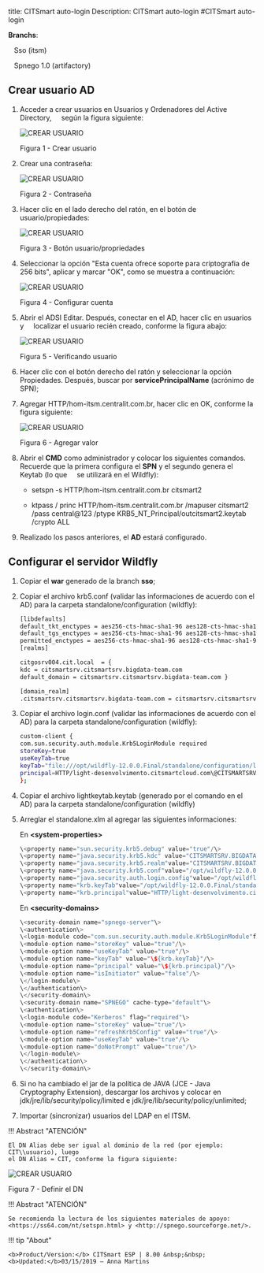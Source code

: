 title: CITSmart auto-login
Description: CITSmart auto-login
#CITSmart auto-login


**Branchs**:

   Sso (itsm)

   Spnego 1.0 (artifactory)


Crear usuario AD
----------------

1.  Acceder a crear usuarios en Usuarios y Ordenadores del Active Directory,
    según la figura siguiente:

    ![CREAR USUARIO](images/sso-1.jpg)

     Figura 1 - Crear usuario

2. Crear una contraseña: 

    ![CREAR USUARIO](images/sso-2.jpg)

     Figura 2 - Contraseña

3. Hacer clic en el lado derecho del ratón, en el botón de usuario/propiedades:

    ![CREAR USUARIO](images/sso-3.jpg)

     Figura 3 - Botón usuario/propriedades

4. Seleccionar la opción "Esta cuenta ofrece soporte para criptografia de 256 bits", aplicar y marcar "OK", como se muestra a 
   continuación:

    ![CREAR USUARIO](images/sso-4.jpg)

     Figura 4 - Configurar cuenta


5.  Abrir el ADSI Editar. Después, conectar en el AD, hacer clic en usuarios y
    localizar el usuario recién creado, conforme la figura abajo:
      
    ![CREAR USUARIO](images/sso-5.jpg)

     Figura 5 - Verificando usuario

6.  Hacer clic con el botón derecho del ratón y seleccionar la opción Propiedades.
    Después, buscar por **servicePrincipalName** (acrónimo de SPN);

7.  Agregar HTTP/hom-itsm.centralit.com.br, hacer clic en OK, conforme la figura
    siguiente:

    ![CREAR USUARIO](images/sso-6.jpg)

     Figura 6 - Agregar valor

8.  Abrir el **CMD** como administrador y colocar los siguientes comandos.
    Recuerde que la primera configura el **SPN** y el segundo genera el Keytab (lo que
    se utilizará en el Wildfly):

    -   setspn -s HTTP/hom-itsm.centralit.com.br citsmart2

    -   ktpass / princ HTTP/hom-itsm.centralit.com.br /mapuser citsmart2  /pass
        central\@123 /ptype KRB5_NT_Principal/outcitsmart2.keytab /crypto ALL

9.  Realizado los pasos anteriores, el **AD** estará configurado. 


Configurar el servidor Wildfly
-----------------------------

1.  Copiar el **war** generado de la branch **sso**;

2.  Copiar el archivo krb5.conf (validar las informaciones de acuerdo con el AD) para
    la carpeta standalone/configuration (wildfly):
    
    ```sh
    [libdefaults]
    default_tkt_enctypes = aes256-cts-hmac-sha1-96 aes128-cts-hmac-sha1-96 rc4-hmac
    default_tgs_enctypes = aes256-cts-hmac-sha1-96 aes128-cts-hmac-sha1-96 rc4-hmac
    permitted_enctypes = aes256-cts-hmac-sha1-96 aes128-cts-hmac-sha1-96 rc4-hmac
    [realms]
    ```
    
    ```sh
    citgosrv004.cit.local  = {
    kdc = citsmartsrv.citsmartsrv.bigdata-team.com
    default_domain = citsmartsrv.citsmartsrv.bigdata-team.com }     
    ```
    
    ```sh
    [domain_realm]
    .citsmartsrv.citsmartsrv.bigdata-team.com = citsmartsrv.citsmartsrv.bigdata-team.com
    ```

1.  Copiar el archivo login.conf (validar las informaciones de acuerdo con el AD) para la 
    carpeta standalone/configuration (wildfly):

    ```sh
    custom-client {
    com.sun.security.auth.module.Krb5LoginModule required
    storeKey=true
    useKeyTab=true
    keyTab="file:///opt/wildfly-12.0.0.Final/standalone/configuration/lightkeytab.keytab"
    principal=HTTP/light-desenvolvimento.citsmartcloud.com\@CITSMARTSRV.BIGDATA-TEAM.COM;
    };
    ```

1.  Copiar el archivo lightkeytab.keytab (generado por el comando en el AD) para la carpeta
    standalone/configuration (wildfly)

2.  Arreglar el standalone.xlm al agregar las siguientes informaciones:

    En **\<system-properties\>**
    
    ```java
    \<property name="sun.security.krb5.debug" value="true"/\>
    \<property name="java.security.krb5.kdc" value="CITSMARTSRV.BIGDATA-TEAM.COM"/\>
    \<property name="java.security.krb5.realm"value="CITSMARTSRV.BIGDATA-TEAM.COM"/\>
    \<property name="java.security.krb5.conf"value="/opt/wildfly-12.0.0.Final/standalone/configuration/krb5.conf"/\>
    \<property name="java.security.auth.login.config"value="/opt/wildfly-12.0.0.Final/standalone/configuration/login.conf"/\>
    \<property name="krb.keyTab"value="/opt/wildfly-12.0.0.Final/standalone/configuration/lightkeytab.keytab"/\>
    \<property name="krb.principal"value="HTTP/light-desenvolvimento.citsmartcloud.com\@CITSMARTSRV.BIGDATA-TEAM.COM"/\>
    ```
    
    En **\<security-domains\>**

    ```java
    \<security-domain name="spnego-server"\>
    \<authentication\>
    \<login-module code="com.sun.security.auth.module.Krb5LoginModule"flag="required"\>
    \<module-option name="storeKey" value="true"/\>
    \<module-option name="useKeyTab" value="true"/\>
    \<module-option name="keyTab" value="\${krb.keyTab}"/\>
    \<module-option name="principal" value="\${krb.principal}"/\>
    \<module-option name="isInitiator" value="false"/\>
    \</login-module\>
    \</authentication\>
    \</security-domain\>
    \<security-domain name="SPNEGO" cache-type="default"\>
    \<authentication\>
    \<login-module code="Kerberos" flag="required"\>
    \<module-option name="storeKey" value="true"/\>
    \<module-option name="refreshKrb5Config" value="true"/\>
    \<module-option name="useKeyTab" value="true"/\>
    \<module-option name="doNotPrompt" value="true"/\>
    \</login-module\>
    \</authentication\>
    \</security-domain\>
    ```

1.  Si no ha cambiado el jar de la política de JAVA (JCE - Java Cryptography
    Extension), descargar los archivos y colocar en
    jdk/jre/lib/security/policy/limited e jdk/jre/lib/security/policy/unlimited;

2.  Importar (sincronizar) usuarios del LDAP en el ITSM.

!!! Abstract "ATENCIÓN"

    El DN Alias debe ser igual al dominio de la red (por ejemplo: CIT\\usuario), luego
    el DN Alias = CIT, conforme la figura siguiente:

![CREAR USUARIO](images/sso-7.jpg)

   Figura 7 - Definir el DN

!!! Abstract "ATENCIÓN"

    Se recomienda la lectura de los siguientes materiales de apoyo:
    <https://ss64.com/nt/setspn.html> y <http://spnego.sourceforge.net/>.
    
    
!!! tip "About"

    <b>Product/Version:</b> CITSmart ESP | 8.00 &nbsp;&nbsp;
    <b>Updated:</b>03/15/2019 – Anna Martins

   
